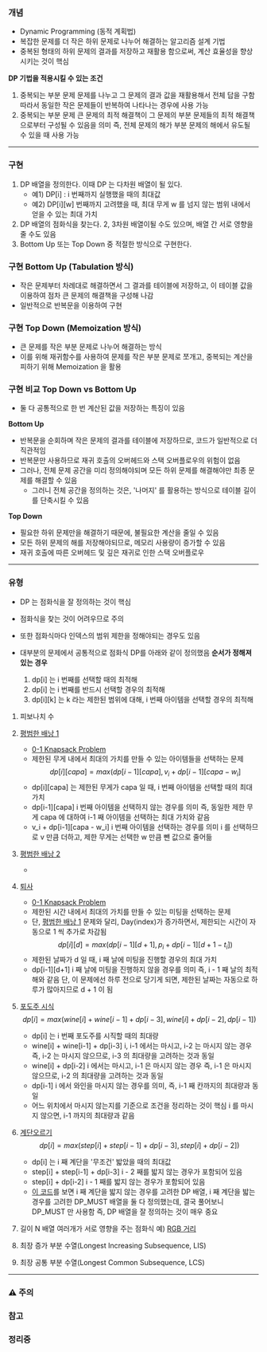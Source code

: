 ### 개념

* Dynamic Programming (동적 계획법)
* 복잡한 문제를 더 작은 하위 문제로 나누어 해결하는 알고리즘 설계 기법
* 중복된 형태의 하위 문제의 결과를 저장하고 재활용 함으로써, 계산 효율성을 향상시키는 것이 핵심

**DP 기법을 적용시킬 수 있는 조건**
1. 중복되는 부분 문제
   문제를 나누고 그 문제의 결과 값을 재활용해서 전체 답을 구함
   따라서 동일한 작은 문제들이 반복하여 나타나는 경우에 사용 가능
2. 중복되는 부분 문제
   큰 문제의 최적 해결책이 그 문제의 부분 문제들의 최적 해결책으로부터 구성될  수 있음을 의미
   즉, 전체 문제의 해가 부분 문제의 해에서 유도될 수 있을 때 사용 가능



---
### 구현

1. DP 배열을 정의한다. 
   이때 DP 는 다차원 배열이 될 있다.
   * 예1) DP\[i\] : i 번째까지 실행했을 때의 최대값
   * 예2) DP\[i\]\[w\] 번째까지 고려했을 때, 최대 무게 w 를 넘지 않는 범위 내에서 얻을 수 있는 최대 가치
1. DP 배열의 점화식을 찾는다. 2, 3차원 배열이될 수도 있으며, 배열 간 서로 영향을 줄 수도 있음
2. Bottom Up 또는 Top Down 중 적절한 방식으로 구현한다.

### 구현 Bottom Up (Tabulation 방식)

* 작은 문제부터 차례대로 해결하면서 그 결과를 테이블에 저장하고, 이 테이블 값을 이용하여 점차 큰 문제의 해결책을 구성해 나감
* 일반적으로 반복문을 이용하여 구현

### 구현 Top Down (Memoization 방식)

* 큰 문제를 작은 부분 문제로 나누어 해결하는 방식
* 이를 위해 재귀함수를 사용하여 문제를 작은 부분 문제로 쪼개고, 중복되는 계산을 피하기 위해 Memoization 을 활용

### 구현 비교 Top Down vs Bottom Up

* 둘 다 공통적으로 한 번 계산된 값을 저장하는 특징이 있음

**Bottom Up** 
* 반복문을 순회하며 작은 문제의 결과를 테이블에 저장하므로, 코드가 일반적으로 더 직관적임
* 반복문만 사용하므로 재귀 호출의 오버헤드와 스택 오버플로우의 위험이 없음
* 그러나, 전체 문제 공간을 미리 정의해야되며 모든 하위 문제를 해결해야만 최종 문제를 해결할 수 있음
	* 그러니 전체 공간을 정의하는 것은, '나머지' 를 활용하는 방식으로 테이블 길이를 단축시킬 수 있음

**Top Down**
* 필요한 하위 문제만을 해결하기 때문에, 불필요한 계산을 줄일 수 있음
* 모든 하위 문제의 해를 저장해야되므로, 메모리 사용량이 증가할 수 있음
* 재귀 호출에 따른 오버헤드 및 깊은 재귀로 인한 스택 오버플로우


---
### 유형

* DP 는 점화식을 잘 정의하는 것이 핵심
* 점화식을 찾는 것이 어려우므로 주의
* 또한 점화식마다 인덱스의 범위 제한을 정해야되는 경우도 있음
* 대부분의 문제에서 공통적으로 점화식 DP를 아래와 같이 정의했음
	**순서가 정해져 있는 경우**
	1. dp\[i\] 는 i 번째를 선택할 때의 최적해
	2. dp\[i\] 는 i 번째를 반드시 선택할 경우의 최적해
	3. dp\[i\]\[k\] 는 k 라는 제한된 범위에 대해, i 번째 아이템을 선택할 경우의 최적해
	
	<!-- **순서가 정해져 있지 않은 경우**
	1.  -->

1. 피보나치 수
2. [평범한 배낭 1](https://www.acmicpc.net/problem/12865)
	
	* [0-1 Knapsack Problem](Knapsack.md)
	* 제한된 무게 내에서 최대의 가치를 만들 수 있는 아이템들을 선택하는 문제 
		$$dp[i][capa] = max(dp[i-1][capa], v_i + dp[i-1][capa - w_i]$$
	* dp\[i\]\[capa\] 는 제한된 무게가 capa 일 때, i 번째 아이템을 선택할 때의 최대 가치
	* dp\[i-1\]\[capa\]
	  i 번째 아이템을 선택하지 않는 경우를 의미
	  즉, 동일한 제한 무게 capa 에 대하여 i-1 째 아이템을 선택하는 최대 가치와 같음
	* v_i + dp\[i-1\]\[capa - w_i\]
	  i 번째 아이템을 선택하는 경우를 의미
	  i 를 선택하므로 v 만큼 더하고, 제한 무게는 선택한 w 만큼 뺀 값으로 줄어듦

3. [평범한 배낭 2](https://www.acmicpc.net/problem/12920)
	
	* 
4. [퇴사](https://www.acmicpc.net/problem/14501)
	
	* [0-1 Knapsack Problem](Knapsack.md)
	* 제한된 시간 내에서 최대의 가치를 만들 수 있는 미팅을 선택하는 문제
	* 단, [평범한 배낭 1](https://www.acmicpc.net/problem/12865) 문제와 달리, Day(index)가 증가하면서, 제한되는 시간이 자동으로 1 씩 추가로 차감됨
		$$dp[i][d] = max(dp[i-1][d+1], p_i + dp[i-1][d+1-t_i])$$
	* 제한된 날짜가 d 일 때, i 째 날에 미팅을 진행할 경우의 최대 가치
	* dp\[i-1\]\[d+1\]
	  i 째 날에 미팅을 진행하지 않을 경우를 의미
	  즉, i - 1 째 날의 최적해와 같음
	  단, 이 문제에선 하루 전으로 당기게 되면, 제한된 날짜는 자동으로 하루가 많아지므로 d + 1 이 됨  

5. [포도주 시식](https://www.acmicpc.net/problem/2156)
	$$dp[i] = max(wine[i] + wine[i-1] + dp[i-3], wine[i] + dp[i-2], dp[i-1])$$
	* dp\[i\] 는 i 번째 포도주를 시직할 때의 최대량
	* wine\[i\] + wine\[i-1\] + dp\[i-3\]
	  i, i-1 에서는 마시고, i-2 는 마시지 않는 경우
	  즉, i-2 는 마시지 않으므로, i-3 의 최대량을 고려하는 것과 동일
	* wine\[i\] + dp\[i-2\]
	  i 에서는 마시고, i-1 은 마시지 않는 경우
	  즉, i-1 은 마시지 않으므로, i-2 의 최대량을 고려하는 것과 동일
	* dp\[i-1\]
	  i 에서 와인을 마시지 않는 경우를 의미, 즉, i-1 째 칸까지의 최대량과 동일
	* 어느 위치에서 마시지 않는지를 기준으로 조건을 정리하는 것이 핵심
	  i 를 마시지 않으면, i-1 까지의 최대량과 같음
	
5. [계단오르기](https://www.acmicpc.net/problem/2579)
	$$dp[i] = max(step[i] + step[i-1] + dp[i-3], step[i] + dp[i-2])$$
	* dp\[i\] 는 i 째 계단을 '무조건' 밟았을 때의 최대값
	* step\[i\] + step\[i-1\] + dp\[i-3\]
	  i - 2 째를 밟지 않는 경우가 포함되어 있음
	* step\[i\] + dp\[i-2\]
	  i - 1 째를 밟지 않는 경우가 포함되어 있음
	* [이 코드](../BOJ_SOLVED_AC/2579-2.py)를 보면 i 째 계단을 밟지 않는 경우를 고려한 DP 배열, i 째 계단을 밟는 경우를 고려한 DP_MUST 배열을 둘 다 정의했는데, 결국 풀어보니 DP_MUST 만 사용함
	  즉, DP 배열을 잘 정의하는 것이 매우 중요


6. 길이 N 배열 여러개가 서로 영향을 주는 점화식 예) [RGB 거리](https://www.acmicpc.net/problem/1149)
7. 최장 증가 부분 수열(Longest Increasing Subsequence, LIS)
8. 최장 공통 부분 수열(Longest Common Subsequence, LCS)


---
### ⚠️ 주의

### 참고

### 정리중

